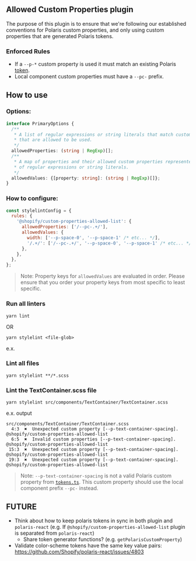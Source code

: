 ## Allowed Custom Properties plugin

The purpose of this plugin is to ensure that we're following our established conventions for Polaris custom properties, and only using custom properties that are generated Polaris tokens.

### Enforced Rules

- If a `--p-*` custom property is used it must match an existing Polaris [token](../../../../src/tokens/tokens.ts).
- Local component custom properties must have a `--pc-` prefix.

## How to use

### Options:

```ts
interface PrimaryOptions {
  /**
   * A list of regular expressions or string literals that match custom properties
   * that are allowed to be used.
   */
  allowedProperties: (string | RegExp)[];
  /**
   * A map of properties and their allowed custom properties represented as a list
   * of regular expressions or string literals.
   */
  allowedValues: {[property: string]: (string | RegExp)[]};
}
```

### How to configure:

```js
const stylelintConfig = {
  rules: {
    '@shopify/custom-properties-allowed-list': {
      allowedProperties: ['/--pc-.+/'],
      allowedValues: {
        width: ['--p-space-0', '--p-space-1' /* etc... */],
        '/.+/': ['/--pc-.+/', '--p-space-0', '--p-space-1' /* etc... */],
      },
    },
  },
};
```

> Note: Property keys for `allowedValues` are evaluated in order. Please ensure that you
> order your property keys from most specific to least specific.

### Run all linters

```
yarn lint 
```

OR 

```
yarn stylelint <file-glob>
```

e.x.

### Lint all files

```
yarn stylelint **/*.scss
```

### Lint the TextContainer.scss file

```
yarn stylelint src/components/TextContainer/TextContainer.scss
```

e.x. output

```
src/components/TextContainer/TextContainer.scss
  4:3  ✖  Unexpected custom property [--p-text-container-spacing].        @shopify/custom-properties-allowed-list
  6:5  ✖  Invalid custom properties [--p-text-container-spacing].         @shopify/custom-properties-allowed-list
 15:3  ✖  Unexpected custom property [--p-text-container-spacing].        @shopify/custom-properties-allowed-list
 19:3  ✖  Unexpected custom property [--p-text-container-spacing].        @shopify/custom-properties-allowed-list
```

> Note: `--p-text-container-spacing` is not a valid Polaris custom property from [`tokens.ts`](../../../../src/tokens/tokens.ts). This custom property should use the local component prefix `--pc-` instead.

## FUTURE

- Think about how to keep polaris tokens in sync in both plugin and `polaris-react`
  (e.g. If `@shopify/custom-properties-allowed-list` plugin is separated from `polaris-react`)
  - Share token generator functions? (e.g. `getPolarisCustomProperty`)
- Validate color-scheme tokens have the same key value pairs: https://github.com/Shopify/polaris-react/issues/4803
